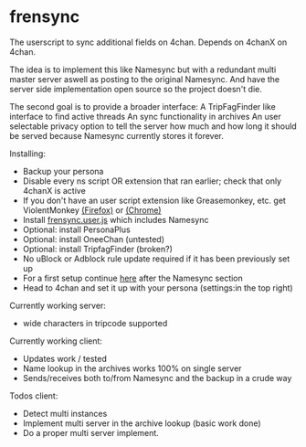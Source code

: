 # frensync
The userscript to sync additional fields on 4chan.
Depends on 4chanX on 4chan.

The idea is to implement this like Namesync but with a redundant multi master server aswell as posting to the original Namesync.
And have the server side implementation open source so the project doesn't die.

The second goal is to provide a broader interface:
A TripFagFinder like interface to find active threads
An sync functionality in archives
An user selectable privacy option to tell the server how much and how long it should be served because Namesync currently stores it forever.

Installing:
* Backup your persona
* Disable every ns script OR extension that ran earlier; check that only 4chanX is active
* If you don't have an user script extension like Greasemonkey, etc. get ViolentMonkey [(Firefox)](https://addons.mozilla.org/de/firefox/addon/violentmonkey/) or [(Chrome)](https://chrome.google.com/webstore/detail/violentmonkey/jinjaccalgkegednnccohejagnlnfdag)
* Install [frensync.user.js](https://github.com/OPROSVOs/frensync/raw/main/frensync.user.js) which includes Namesync
* Optional: install PersonaPlus
* Optional: install OneeChan (untested)
* Optional: install TripfagFinder (broken?)
* No uBlock or Adblock rule update required if it has been previously set up
* For a first setup continue [here](https://susanqt.github.io) after the Namesync section 
* Head to 4chan and set it up with your persona (settings:in the top right)



Currently working server:
* wide characters in tripcode supported

Currently working client:
* Updates work / tested
* Name lookup in the archives works 100% on single server
* Sends/receives both to/from Namesync and the backup in a crude way

Todos client:
* Detect multi instances 
* Implement multi server in the archive lookup (basic work done)
* Do a proper multi server implement.



